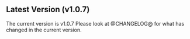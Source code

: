 ## Latest Version (v1.0.7)
The current version is v1.0.7
Please look at @CHANGELOG@ for what has changed in the current version.
